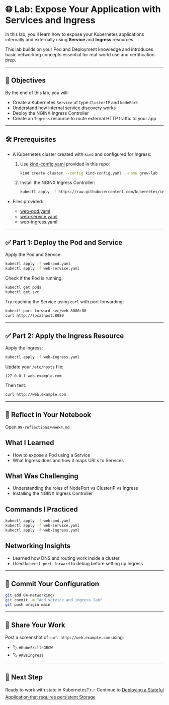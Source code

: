 # 🌐 Lab: Expose Your Application with Services and Ingress

In this lab, you'll learn how to expose your Kubernetes applications internally and externally using **Service** and **Ingress** resources.

This lab builds on your Pod and Deployment knowledge and introduces basic networking concepts essential for real-world use and certification prep.

---

## 🎯 Objectives

By the end of this lab, you will:

- Create a Kubernetes `Service` of type `ClusterIP` and `NodePort`
- Understand how internal service discovery works
- Deploy the NGINX Ingress Controller
- Create an `Ingress` resource to route external HTTP traffic to your app

---

## 🛠 Prerequisites

- A Kubernetes cluster created with `kind` and configured for Ingress:
  1. Use [kind-config.yaml](kind-config.yaml) provided in this repo:
     ```bash
     kind create cluster --config kind-config.yaml --name grow-lab
     ```
  2. Install the NGINX Ingress Controller:
     ```bash
     kubectl apply -f https://raw.githubusercontent.com/kubernetes/ingress-nginx/controller-v1.9.4/deploy/static/provider/kind/deploy.yaml
     ```

- Files provided:
  - [web-pod.yaml](web-pod.yaml)
  - [web-service.yaml](web-service.yaml)
  - [web-ingress.yaml](web-ingress.yaml)

---

## ✅ Part 1: Deploy the Pod and Service

Apply the Pod and Service:

```bash
kubectl apply -f web-pod.yaml
kubectl apply -f web-service.yaml
```

Check if the Pod is running:

```bash
kubectl get pods
kubectl get svc
```

Try reaching the Service using `curl` with port forwarding:

```bash
kubectl port-forward svc/web 8080:80
curl http://localhost:8080
```

---

## ✅ Part 2: Apply the Ingress Resource

Apply the Ingress:

```bash
kubectl apply -f web-ingress.yaml
```

Update your `/etc/hosts` file:

```
127.0.0.1 web.example.com
```

Then test:

```bash
curl http://web.example.com
```

---

## 🧠 Reflect in Your Notebook

Open `99-reflections/week4.md`


## What I Learned
- How to expose a Pod using a Service
- What Ingress does and how it maps URLs to Services

## What Was Challenging
- Understanding the roles of NodePort vs ClusterIP vs Ingress
- Installing the NGINX Ingress Controller

## Commands I Practiced
```bash
kubectl apply -f web-pod.yaml
kubectl apply -f web-service.yaml
kubectl apply -f web-ingress.yaml
```

## Networking Insights
- Learned how DNS and routing work inside a cluster
- Used `kubectl port-forward` to debug before setting up Ingress


---

## 📝 Commit Your Configuration

```bash
git add 04-networking/
git commit -m "Add service and ingress lab"
git push origin main
```

---

## 📣 Share Your Work

Post a screenshot of `curl http://web.example.com` using:
- 🏷 `#KubeSkillsGROW`
- 🏷 `#K8sIngress`

---

## 🔁 Next Step

Ready to work with state in Kubernetes?
👉 Continue to [Deploying a Stateful Application that requires persistent Storage](../05-stateful-deploy/lab-guide.md)